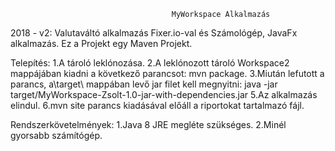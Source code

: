 

                                        MyWorkspace Alkalmazás
                                        
2018 - v2:
Valutaváltó alkalmazás Fixer.io-val és Számológép, JavaFx alkalmazás.
Ez a Projekt egy Maven Projekt.

Telepítés:
1.A tároló leklónozása.
2.A leklónozott tároló Workspace2 mappájában kiadni a következő parancsot: mvn package.
3.Miután lefutott a parancs, a\target\ mappában levő jar filet kell megnyitni:
  java -jar target/MyWorkspace-Zsolt-1.0-jar-with-dependencies.jar
5.Az alkalmazás elindul.
6.mvn site parancs kiadásával előáll a riportokat tartalmazó fájl.

Rendszerkövetelmények:
1.Java 8 JRE megléte szükséges.
2.Minél gyorsabb számítógép.
